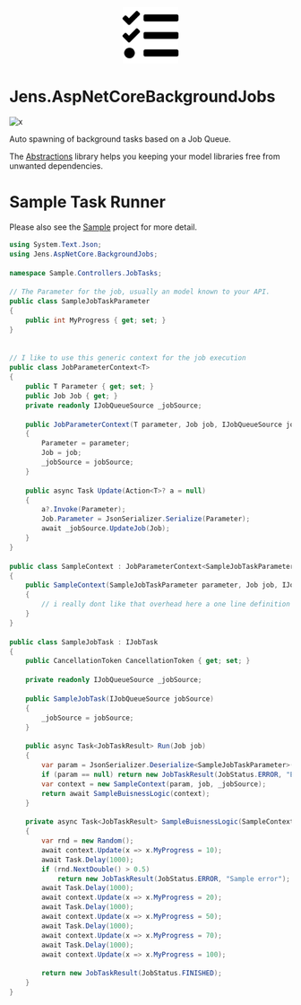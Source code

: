 <div align="center">
<img src ="resources/Jens.AspNetCoreBackgroundJobs.svg" alt="Jens.AspNetCoreBackgroundJobs" width="100" height="100">
</div>

# Jens.AspNetCoreBackgroundJobs

![x](https://img.shields.io/badge/License-MIT-blue.svg)

Auto spawning of background tasks based on a Job Queue.

The [Abstractions](/Jens.AspNetCore.BackgroundJobs.Abstractions) library helps you keeping your model libraries free from unwanted dependencies.

# Sample Task Runner

Please also see the [Sample](/Sample) project for more detail.

```csharp
using System.Text.Json;
using Jens.AspNetCore.BackgroundJobs;

namespace Sample.Controllers.JobTasks;

// The Parameter for the job, usually an model known to your API.
public class SampleJobTaskParameter
{
    public int MyProgress { get; set; }
}


// I like to use this generic context for the job execution
public class JobParameterContext<T>
{
    public T Parameter { get; set; }
    public Job Job { get; }    
    private readonly IJobQueueSource _jobSource;

    public JobParameterContext(T parameter, Job job, IJobQueueSource jobSource)
    {
        Parameter = parameter;
        Job = job;
        _jobSource = jobSource;
    }

    public async Task Update(Action<T>? a = null)
    {
        a?.Invoke(Parameter);
        Job.Parameter = JsonSerializer.Serialize(Parameter);
        await _jobSource.UpdateJob(Job);
    }
}

public class SampleContext : JobParameterContext<SampleJobTaskParameter>
{
    public SampleContext(SampleJobTaskParameter parameter, Job job, IJobQueueSource jobSource) : base(parameter, job, jobSource)
    {
        // i really dont like that overhead here a one line definition should be enough.
    }
}

public class SampleJobTask : IJobTask
{
    public CancellationToken CancellationToken { get; set; }
    
    private readonly IJobQueueSource _jobSource;

    public SampleJobTask(IJobQueueSource jobSource)
    {
        _jobSource = jobSource;
    }

    public async Task<JobTaskResult> Run(Job job)
    {
        var param = JsonSerializer.Deserialize<SampleJobTaskParameter>(job.Parameter ?? "null");
        if (param == null) return new JobTaskResult(JobStatus.ERROR, "Empty parameter.");
        var context = new SampleContext(param, job, _jobSource);
        return await SampleBuisnessLogic(context);
    }

    private async Task<JobTaskResult> SampleBuisnessLogic(SampleContext context)
    {
        var rnd = new Random();
        await context.Update(x => x.MyProgress = 10);
        await Task.Delay(1000);
        if (rnd.NextDouble() > 0.5)
            return new JobTaskResult(JobStatus.ERROR, "Sample error");
        await Task.Delay(1000);
        await context.Update(x => x.MyProgress = 20);
        await Task.Delay(1000);
        await context.Update(x => x.MyProgress = 50);
        await Task.Delay(1000);
        await context.Update(x => x.MyProgress = 70);
        await Task.Delay(1000);
        await context.Update(x => x.MyProgress = 100);

        return new JobTaskResult(JobStatus.FINISHED);
    }
}

```
